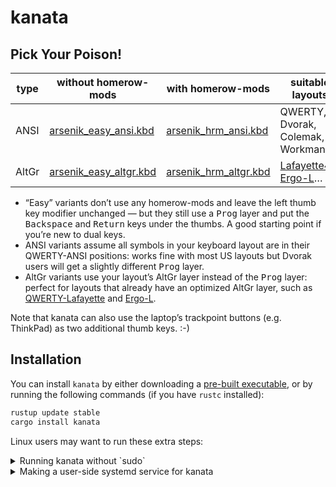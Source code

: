 kanata
================================================================================


Pick Your Poison!
--------------------------------------------------------------------------------

| type  | without homerow-mods        | with homerow-mods          | suitable layouts                  |
| ----- | --------------------------- | -------------------------- | --------------------------------- |
| ANSI  | [arsenik_easy_ansi.kbd][1]  | [arsenik_hrm_ansi.kbd][3]  | QWERTY, Dvorak, Colemak, Workman… |
| AltGr | [arsenik_easy_altgr.kbd][2] | [arsenik_hrm_altgr.kbd][4] | [Lafayette42][10], [Ergo-L][11]…  |

[1]: arsenik_easy_ansi.kbd
[2]: arsenik_easy_altgr.kbd
[3]: arsenik_hrm_ansi.kbd
[4]: arsenik_hrm_altgr.kbd

- “Easy” variants don’t use any homerow-mods and leave the left thumb key
modifier unchanged — but they still use a <kbd>Prog</kbd> layer and put the
<kbd>Backspace</kbd> and <kbd>Return</kbd> keys under the thumbs. A good
starting point if you’re new to dual keys.
- ANSI variants assume all symbols in your keyboard layout are in their
QWERTY-ANSI positions: works fine with most US layouts but Dvorak users will get
a slightly different <kbd>Prog</kbd> layer.
- AltGr variants use your layout’s AltGr layer instead of the <kbd>Prog</kbd>
layer: perfect for layouts that already have an optimized AltGr layer, such as
[QWERTY-Lafayette][10] and [Ergo-L][11].

[10]: https://qwerty-lafayette.org/42
[11]: https://ergol.org

Note that kanata can also use the laptop’s trackpoint buttons (e.g. ThinkPad)
as two additional thumb keys. :-)


Installation
--------------------------------------------------------------------------------

You can install `kanata` by either downloading a [pre-built
executable](https://github.com/jtroo/kanata/releases), or by running the
following commands (if you have `rustc` installed):

```bash
rustup update stable
cargo install kanata
```

Linux users may want to run these extra steps:

<details>
<summary> Running kanata without `sudo` </summary>

kanata needs to intercept `uinput` signals, which it cannot do without the
proper authorisations.

If you don’t want to run `kanata` with `sudo`, you’ll need to allow `kanata` to
read from `uinput`. This requires the users to be part of both `input` and
`uinput` groups.

For that, you first need to create a `uinput` group if it is not the case yet:

```bash
sudo groupadd -U $USERNAME uinput
```

Where `$USERNAME` is the target user (or users in a comma separated list), and
add the target user (or users) to the group input:

```bash
sudo usermod -aG input $USERNAME
```

You can then check after relogin that both groups appear in the result of the
`groups` command launched as the target user.

Finally, you need to add a udev rule in `/etc/udev/rules.d/50-kanata.rules`:

```udev
KERNEL=="uinput", MODE="0660", GROUP="uinput", OPTIONS+="static_node=uinput"
```
</details>

<details>
<summary> Making a user-side systemd service for kanata </summary>

Note: This only works if `kanata` is able to run without `sudo` (and are using
`systemd`).

Using a `systemd service` allows running `kanata` as a daemon, possibly right
after logging in. Here is a template for a service file:

```
[Unit]
Description=Kanata keyboard remapper
Documentation=https://github.com/jtroo/kanata

[Service]
Environment=PATH=/usr/local/bin:/usr/local/sbin:/usr/bin:/bin
Environment=DISPLAY=:0
Environment=HOME=/path/to/home/folder
Type=simple
ExecStart=/usr/local/bin/kanata --cfg /path/to/kanata/config/file
Restart=no

[Install]
WantedBy=default.target
```

Copy-paste it into `~/.config/systemd/user/kanata.service`, fill in the
placeholders, then run one of the following commands:

- `systemctl --user start kanata.service` to manually start `kanata`
- `systemctl --user enable kanata.service` so `kanata` may autostart whenever the current user logs in
- `systemctl --user status kanata.service` to check if `kanata` is running

</details>
